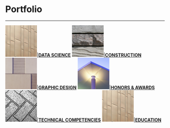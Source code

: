 # Portfolio
---

<img src="images/Picture30.png?raw=true" width = "100"/>|[**DATA SCIENCE**](https://annacjacobson.github.io/data_science)
<img src="images/Picture31.png?raw=true" width = "100"/>|[**CONSTRUCTION**](https://annacjacobson.github.io/construction)
<img src="images/Picture32.png?raw=true" width = "100"/>|[**GRAPHIC DESIGN**](https://annacjacobson.github.io/design)
<img src="images/Picture33.png?raw=true" width = "100"/>|[**HONORS & AWARDS**](https://annacjacobson.github.io/honors_awards)
<img src="images/Picture34.png?raw=true" width = "100"/>|[**TECHNICAL COMPETENCIES**](https://annacjacobson.github.io/tech)
<img src="images/Picture30.png?raw=true" width = "100"/>|[**EDUCATION**](https://annacjacobson.github.io/education)


